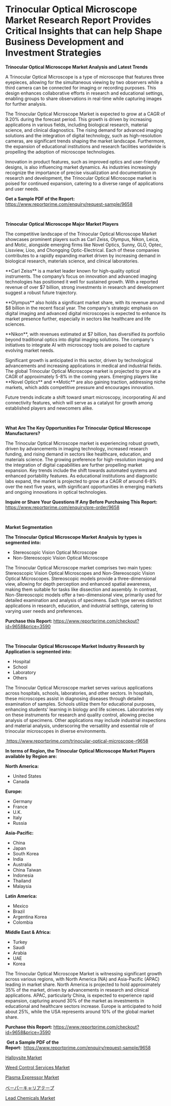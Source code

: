 <p><h1>Trinocular Optical Microscope Market Research Report Provides Critical Insights that can help Shape Business Development and Investment Strategies</h1></p><p><strong>Trinocular Optical Microscope Market Analysis and Latest Trends</strong></p>
<p><p>A Trinocular Optical Microscope is a type of microscope that features three eyepieces, allowing for the simultaneous viewing by two observers while a third camera can be connected for imaging or recording purposes. This design enhances collaborative efforts in research and educational settings, enabling groups to share observations in real-time while capturing images for further analysis.</p><p>The Trinocular Optical Microscope Market is expected to grow at a CAGR of 9.20% during the forecast period. This growth is driven by increasing applications in various fields, including biological research, material science, and clinical diagnostics. The rising demand for advanced imaging solutions and the integration of digital technology, such as high-resolution cameras, are significant trends shaping the market landscape. Furthermore, the expansion of educational institutions and research facilities worldwide is propelling the adoption of microscope technologies. </p><p>Innovation in product features, such as improved optics and user-friendly designs, is also influencing market dynamics. As industries increasingly recognize the importance of precise visualization and documentation in research and development, the Trinocular Optical Microscope market is poised for continued expansion, catering to a diverse range of applications and user needs.</p></p>
<p><strong>Get a Sample PDF of the Report:&nbsp;</strong> <a href="https://www.reportprime.com/enquiry/request-sample/9658">https://www.reportprime.com/enquiry/request-sample/9658</a></p>
<p>&nbsp;</p>
<p><strong>Trinocular Optical Microscope Major Market Players</strong></p>
<p><p>The competitive landscape of the Trinocular Optical Microscope Market showcases prominent players such as Carl Zeiss, Olympus, Nikon, Leica, and Motic, alongside emerging firms like Novel Optics, Sunny, GLO, Optec, Lissview, Lioo, and Chongqing Optic-Electrical. Each of these companies contributes to a rapidly expanding market driven by increasing demand in biological research, materials science, and clinical laboratories.</p><p>**Carl Zeiss** is a market leader known for high-quality optical instruments. The company’s focus on innovation and advanced imaging technologies has positioned it well for sustained growth. With a reported revenue of over $7 billion, strong investments in research and development suggest a robust future trajectory.</p><p>**Olympus** also holds a significant market share, with its revenue around $8 billion in the recent fiscal year. The company's strategic emphasis on digital imaging and advanced digital microscopes is expected to enhance its market presence further, especially in sectors like healthcare and life sciences.</p><p>**Nikon**, with revenues estimated at $7 billion, has diversified its portfolio beyond traditional optics into digital imaging solutions. The company's initiatives to integrate AI with microscopy tools are poised to capture evolving market needs.</p><p>Significant growth is anticipated in this sector, driven by technological advancements and increasing applications in medical and industrial fields. The global Trinocular Optical Microscope market is projected to grow at a CAGR of approximately 5-8% in the coming years. Emerging players like **Novel Optics** and **Motic** are also gaining traction, addressing niche markets, which adds competitive pressure and encourages innovation.</p><p>Future trends indicate a shift toward smart microscopy, incorporating AI and connectivity features, which will serve as a catalyst for growth among established players and newcomers alike.</p></p>
<p>&nbsp;</p>
<p><strong>What Are The Key Opportunities For Trinocular Optical Microscope Manufacturers?</strong></p>
<p><p>The Trinocular Optical Microscope market is experiencing robust growth, driven by advancements in imaging technology, increased research funding, and rising demand in sectors like healthcare, education, and materials science. The growing preference for high-resolution imaging and the integration of digital capabilities are further propelling market expansion. Key trends include the shift towards automated systems and enhanced portability features. As educational institutions and diagnostic labs expand, the market is projected to grow at a CAGR of around 6-8% over the next five years, with significant opportunities in emerging markets and ongoing innovations in optical technologies.</p></p>
<p><strong>Inquire or Share Your Questions If Any Before Purchasing This Report:</strong> <a href="https://www.reportprime.com/enquiry/pre-order/9658">https://www.reportprime.com/enquiry/pre-order/9658</a></p>
<p>&nbsp;</p>
<p><strong>Market Segmentation</strong></p>
<p><strong>The Trinocular Optical Microscope Market Analysis by types is segmented into:</strong></p>
<p><ul><li>Stereoscopic Vision Optical Microscope</li><li>Non-Stereoscopic Vision Optical Microscope</li></ul></p>
<p><p>The Trinocular Optical Microscope market comprises two main types: Stereoscopic Vision Optical Microscopes and Non-Stereoscopic Vision Optical Microscopes. Stereoscopic models provide a three-dimensional view, allowing for depth perception and enhanced spatial awareness, making them suitable for tasks like dissection and assembly. In contrast, Non-Stereoscopic models offer a two-dimensional view, primarily used for detailed examination and analysis of specimens. Each type serves distinct applications in research, education, and industrial settings, catering to varying user needs and preferences.</p></p>
<p><strong>Purchase this Report:&nbsp;</strong><a href="https://www.reportprime.com/checkout?id=9658&price=3590">https://www.reportprime.com/checkout?id=9658&price=3590</a></p>
<p>&nbsp;</p>
<p><strong>The Trinocular Optical Microscope Market Industry Research by Application is segmented into:</strong></p>
<p><ul><li>Hospital</li><li>School</li><li>Laboratory</li><li>Others</li></ul></p>
<p><p>The Trinocular Optical Microscope market serves various applications across hospitals, schools, laboratories, and other sectors. In hospitals, these microscopes assist in diagnosing diseases through detailed examination of samples. Schools utilize them for educational purposes, enhancing students' learning in biology and life sciences. Laboratories rely on these instruments for research and quality control, allowing precise analysis of specimens. Other applications may include industrial inspections and material analysis, underscoring the versatility and essential role of trinocular microscopes in diverse environments.</p></p>
<p><a href="https://www.reportprime.com/trinocular-optical-microscope-r9658">&nbsp;https://www.reportprime.com/trinocular-optical-microscope-r9658</a></p>
<p><strong>In terms of Region, the Trinocular Optical Microscope Market Players available by Region are:</strong></p>
<p>
    <p> <strong> North America: </strong>
        <ul>
            <li>United States</li>
            <li>Canada</li>
        </ul>
        </p> 
    <p> <strong> Europe: </strong>
        <ul>
            <li>Germany</li>
            <li>France</li>
            <li>U.K.</li>
            <li>Italy</li>
            <li>Russia</li>
        </ul>
        </p> 
    <p> <strong> Asia-Pacific: </strong>
        <ul>
            <li>China</li>
            <li>Japan</li>
            <li>South Korea</li>
            <li>India</li>
            <li>Australia</li>
            <li>China Taiwan</li>
            <li>Indonesia</li>
            <li>Thailand</li>
            <li>Malaysia</li>
        </ul>
        </p> 
    <p> <strong> Latin America: </strong>
        <ul>
            <li>Mexico</li>
            <li>Brazil</li>
            <li>Argentina Korea</li>
            <li>Colombia</li>
        </ul>
        </p> 
    <p> <strong> Middle East & Africa: </strong>
        <ul>
            <li>Turkey</li>
            <li>Saudi</li>
            <li>Arabia</li>
            <li>UAE</li>
            <li>Korea</li>
        </ul>
    </p>
    </p>
<p><p>The Trinocular Optical Microscope Market is witnessing significant growth across various regions, with North America (NA) and Asia-Pacific (APAC) leading in market share. North America is projected to hold approximately 35% of the market, driven by advancements in research and clinical applications. APAC, particularly China, is expected to experience rapid expansion, capturing around 30% of the market as investments in educational and healthcare sectors increase. Europe is anticipated to hold about 25%, while the USA represents around 10% of the global market share.</p></p>
<p><strong>Purchase this Report: </strong><a href="https://www.reportprime.com/checkout?id=9658&price=3590">https://www.reportprime.com/checkout?id=9658&price=3590</a></p>
<p>&nbsp;<strong>Get a Sample PDF of the Report:&nbsp;&nbsp;</strong><a href="https://www.reportprime.com/enquiry/request-sample/9658">https://www.reportprime.com/enquiry/request-sample/9658</a></p>
<p><strong></strong></p>
<p><p><a href="https://issuu.com/reportprime-2/docs/halloysite-market-size-2030.pptx_b4328aa4cb9d58">Halloysite Market</a></p><p><a href="https://www.linkedin.com/pulse/weed-control-services-industry-sector-market-dynamics-xidff?trackingId=s%2BrRVituRn6VTdrdaTfG8Q%3D%3D">Weed Control Services Market</a></p><p><a href="https://medium.com/@amandawbrown02/the-plasma-expressor-market-report-analyzes-important-operational-and-performance-data-so-one-may-132bd7c24b3e">Plasma Expressor Market</a></p><p><a href="https://medium.com/@reyeshowell655/paper-carrier-tapes-market-%E3%81%AE%E3%82%B0%E3%83%AD%E3%83%BC%E3%83%90%E3%83%AB%E5%B8%82%E5%A0%B4%E6%A6%82%E8%A6%81%E3%81%AF-%E4%B8%96%E7%95%8C%E3%81%8A%E3%82%88%E3%81%B3%E4%B8%BB%E8%A6%81%E5%B8%82%E5%A0%B4%E3%81%AB%E3%81%8A%E3%81%91%E3%82%8B%E6%A5%AD%E7%95%8C%E3%81%AB%E5%BD%B1%E9%9F%BF%E3%82%92%E4%B8%8E%E3%81%88%E3%82%8B%E4%B8%BB%E8%A6%81%E3%81%AA%E3%83%88%E3%83%AC%E3%83%B3%E3%83%89%E3%81%AB%E3%81%A4%E3%81%84%E3%81%A6-%E7%8B%AC%E8%87%AA%E3%81%AE%E8%A6%96%E7%82%B9%E3%82%92%E6%8F%90%E4%BE%9B%E3%81%97%E3%81%BE%E3%81%99-827d78a49189">ペーパーキャリアテープ</a></p><p><a href="https://issuu.com/reportprime-2/docs/lead-chemicals-market-size-2030.ppt_aa3c943f7434af">Lead Chemicals Market</a></p></p>